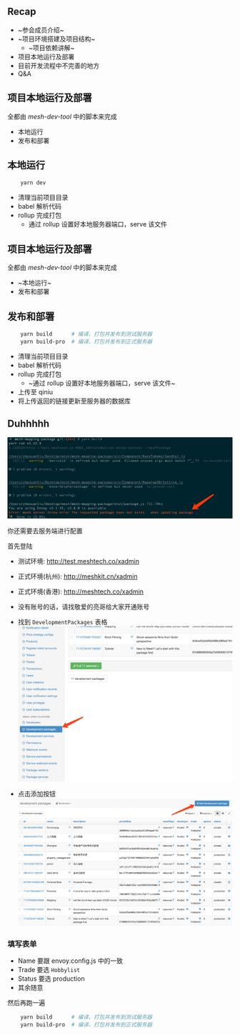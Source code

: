 ## Recap

- ~参会成员介绍~
- ~项目环境搭建及项目结构~
    - ~项目依赖讲解~
- 项目本地运行及部署
- 目前开发流程中不完善的地方
- Q&A



## 项目本地运行及部署
全都由 _mesh-dev-tool_ 中的脚本来完成
- 本地运行
- 发布和部署



## 本地运行


```bash
    yarn dev
```
- 清理当前项目目录 <!-- .element: class="fragment" data-fragment-index="1" -->
- babel 解析代码 <!-- .element: class="fragment" data-fragment-index="2" -->
- rollup 完成打包 <!-- .element: class="fragment" data-fragment-index="3" -->
    - 通过 rollup 设置好本地服务器端口，serve 该文件 <!-- .element: class="fragment" data-fragment-index="3" -->



## 项目本地运行及部署
全都由 _mesh-dev-tool_ 中的脚本来完成
- ~本地运行~
- 发布和部署



## 发布和部署


```bash
    yarn build      # 编译、打包并发布到测试服务器
    yarn build-pro  # 编译、打包并发布到正式服务器
```
- 清理当前项目目录 <!-- .element: class="fragment" data-fragment-index="1" -->
- babel 解析代码 <!-- .element: class="fragment" data-fragment-index="2" -->
- rollup 完成打包 <!-- .element: class="fragment" data-fragment-index="3" -->
    - ~通过 rollup 设置好本地服务器端口，serve 该文件~ <!-- .element: class="fragment" data-fragment-index="3" -->
- 上传至 qiniu <!-- .element: class="fragment" data-fragment-index="4" -->
- 将上传返回的链接更新至服务器的数据库 <!-- .element: class="fragment" data-fragment-index="5" -->


## Duhhhhh


![DUHH](../imgs/duh.jpg)


你还需要去服务端进行配置


首先登陆
- 测试环境: http://test.meshtech.co/xadmin
- 正式环境(杭州): http://meshkit.cn/xadmin
- 正式环境(香港): http://meshtech.co/xadmin
- 没有账号的话，请找敬爱的亮哥给大家开通账号


- 找到 `DevelopmentPackages` 表格
![xadmin1](../imgs/xadmin1.jpg)


- 点击添加按钮
![xadmin2](../imgs/xadmin2.jpg)


### 填写表单
- Name 要跟 envoy.config.js 中的一致
- Trade 要选 `Hobbylist`
- Status 要选 production
- 其余随意


然后再跑一遍

```bash
    yarn build      # 编译、打包并发布到测试服务器
    yarn build-pro  # 编译、打包并发布到正式服务器
```